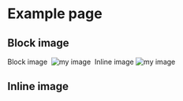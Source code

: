 # Example page

## Block image

Block image ​ ![my image](http://via.placeholder.com/350x150) ​ Inline image ![my image](http://via.placeholder.com/350x150)

## Inline image

